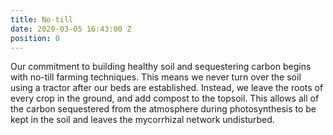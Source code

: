 ```yaml
---
title: No-till
date: 2020-03-05 16:43:00 Z
position: 0
---
```


Our commitment to building healthy soil and sequestering carbon begins with no-till farming techniques. This means we never turn over the soil using a tractor after our beds are established. Instead, we leave the roots of every crop in the ground, and add compost to the topsoil. This allows all of the carbon sequestered from the atmosphere during photosynthesis to be kept in the soil and leaves the mycorrhizal network undisturbed.